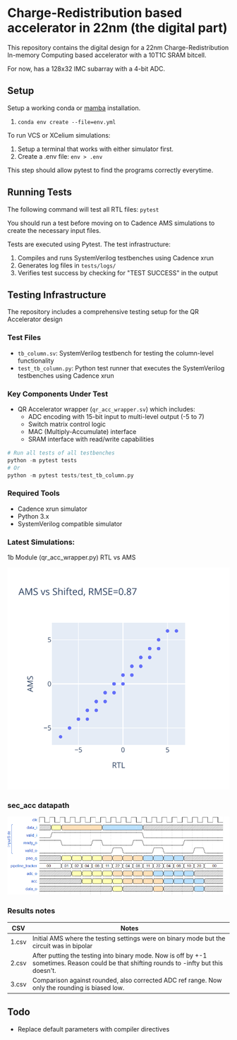 # Charge-Redistribution based accelerator in 22nm (the digital part)

This repository contains the digital design for a 22nm Charge-Redistribution In-memory Computing based accelerator with a 10T1C SRAM bitcell.

For now, has a 128x32 IMC subarray with a 4-bit ADC.

## Setup

Setup a working conda or [mamba](https://mamba.readthedocs.io/en/latest/installation/mamba-installation.html) installation.

1. `conda env create --file=env.yml`

To run VCS or XCelium simulations:
1. Setup a terminal that works with either simulator first. 
2. Create a .env file: `env > .env`

This step should allow pytest to find the programs correctly everytime.

## Running Tests

The following command will test all RTL files:
`pytest`

You should run a test before moving on to Cadence AMS simulations to create the necessary input files.

Tests are executed using Pytest. The test infrastructure:
1. Compiles and runs SystemVerilog testbenches using Cadence xrun
2. Generates log files in `tests/logs/`
3. Verifies test success by checking for "TEST SUCCESS" in the output

## Testing Infrastructure

The repository includes a comprehensive testing setup for the QR Accelerator design

### Test Files
- `tb_column.sv`: SystemVerilog testbench for testing the column-level functionality
- `test_tb_column.py`: Python test runner that executes the SystemVerilog testbenches using Cadence xrun

### Key Components Under Test
- QR Accelerator wrapper (`qr_acc_wrapper.sv`) which includes:
  - ADC encoding with 15-bit input to multi-level output (-5 to 7)
  - Switch matrix control logic
  - MAC (Multiply-Accumulate) interface
  - SRAM interface with read/write capabilities


```python
# Run all tests of all testbenches
python -m pytest tests
# Or
python -m pytest tests/test_tb_column.py
```

### Required Tools
- Cadence xrun simulator
- Python 3.x
- SystemVerilog compatible simulator

### Latest Simulations:

1b Module (qr_acc_wrapper.py) RTL vs AMS

![alt](images/rtl_vs_ams.svg)


### sec_acc datapath

![alt text](images/seq_acc_pipeline.png)

### Results notes

| CSV | Notes |
|--|--|
| 1.csv | Initial AMS where the testing settings were on binary mode but the circuit was in bipolar |
| 2.csv | After putting the testing into binary mode. Now is off by +-1 sometimes. Reason could be that shifting rounds to -infty but this doesn't. |
| 3.csv | Comparison against rounded, also corrected ADC ref range. Now only the rounding is biased low. |

## Todo

* Replace default parameters with compiler directives